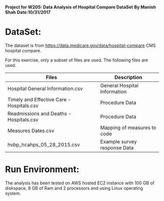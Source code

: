 **Project for W205: Data Analysis of Hospital Compare DataSet**
**By Manish Shah**
**Date:10/31/2017**

# DataSet:

The dataset is from https://data.medicare.gov/data/hospital-compare CMS hospital compare. 

For this exercise, only a subset of files are used. The following files are used. 

Files | Description
------|-------------
Hospital General Information.csv | General Hospital Information
Timely and Effective Care - Hospitals.csv | Procedure Data
Readmissions and Deaths - Hospitals.csv | Procedure Data
Measures Dates.csv | Mapping of measures to code
hvbp_hcahps_05_28_2015.csv | Example survey response Data

# Run Environment:

The analysis has been tested on AWS hosted EC2 instance with 100 GB of diskspace, 8 GB of Ram and 2 processors and using Linux 
operating system. 
